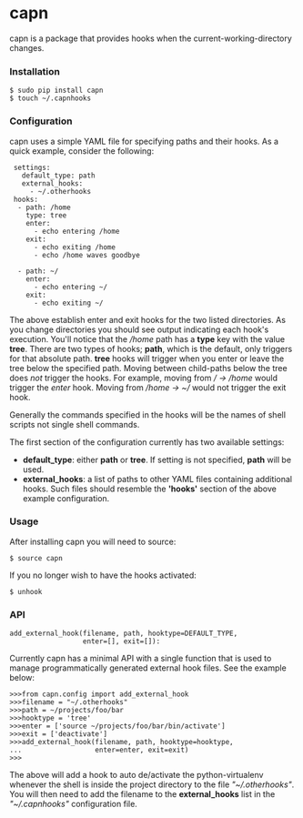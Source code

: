 capn
====

capn is a package that provides hooks when the current-working-directory changes.

### Installation

    $ sudo pip install capn
    $ touch ~/.capnhooks

### Configuration

capn uses a simple YAML file for specifying paths and their hooks. As a quick example, consider the following:


     settings:
       default_type: path
       external_hooks:
         - ~/.otherhooks
     hooks:
      - path: /home
        type: tree
        enter: 
          - echo entering /home
        exit: 
          - echo exiting /home
          - echo /home waves goodbye

      - path: ~/
        enter: 
          - echo entering ~/
        exit: 
          - echo exiting ~/

The above establish enter and exit hooks for the two listed directories. As you change directories you should see output indicating each hook's execution. You'll notice that the */home* path has a **type** key with the value **tree**. There are two types of hooks; **path**, which is the default, only triggers for that absolute path. **tree** hooks will trigger when you enter or leave the tree below the specified path. Moving between child-paths below the tree does _not_ trigger the hooks. For example, moving from */ -> /home* would trigger the *enter* hook. Moving from */home -> ~/* would not trigger the exit hook. 

Generally the commands specified in the hooks will be the names of shell scripts not single shell commands.

The first section of the configuration currently has two available settings:

* **default_type**: either **path** or **tree**. If setting is not specified, **path** will be used.
* **external_hooks**: a list of paths to other YAML files containing additional hooks. Such files should resemble the **'hooks'** section of the above example configuration.

### Usage

After installing capn you will need to source:

    $ source capn

If you no longer wish to have the hooks activated:

    $ unhook

### API

    add_external_hook(filename, path, hooktype=DEFAULT_TYPE, 
                      enter=[], exit=[]):


Currently capn has a minimal API with a single function that is used to manage programmatically generated external hook files. See the example below:

    >>>from capn.config import add_external_hook
    >>>filename = "~/.otherhooks"
    >>>path = ~/projects/foo/bar
    >>>hooktype = 'tree'
    >>>enter = ['source ~/projects/foo/bar/bin/activate']
    >>>exit = ['deactivate']
    >>>add_external_hook(filename, path, hooktype=hooktype,
    ...                  enter=enter, exit=exit)
    >>>

The above will add a hook to auto de/activate the python-virtualenv whenever the shell is inside the project directory to the file *"~/.otherhooks"*. You will then need to add the filename to the **external_hooks** list in the *"~/.capnhooks"* configuration file.